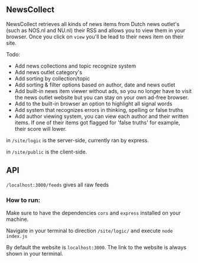 ## NewsCollect

NewsCollect retrieves all kinds of news items from Dutch news outlet's (such as NOS.nl and NU.nl) their RSS and allows you to view them in your browser. 
Once you click on `view` you'll be lead to their news item on their site.

Todo: 
- Add news collections and topic recognize system
- Add news outlet category's
- Add sorting by collection/topic
- Add sorting & filter options based on author, date and news outlet
- Add built-in news item viewer without ads, so you no longer have to visit the news outlet website but you can stay on your own ad-free browser.
- Add to the built-in browser an option to highlight all signal words
- Add system that recognizes errors in thinking, spelling or false truths
- Add author viewing system, you can view each author and their written items. If one of their items got flagged for 'false truths' for example, their score will lower.


in `/site/logic` is the server-side, currently ran by express.

in `/site/public` is the client-side.

## API
`/localhost:3000/feeds` gives all raw feeds

### How to run:

Make sure to have the dependencies `cors` and `express` installed on your machine.

Navigate in your terminal to direction `/site/logic/` and execute `node index.js`

By default the website is `localhost:3000`. The link to the website is always shown in your terminal.
